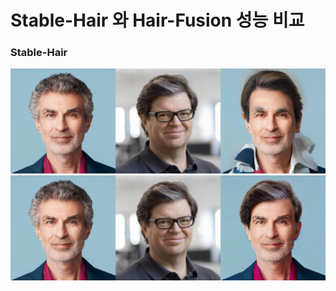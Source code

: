 # Stable-Hair 와 Hair-Fusion 성능 비교

### Stable-Hair
<img src="images/result_full.png" />
<img src="images/merged.png" />